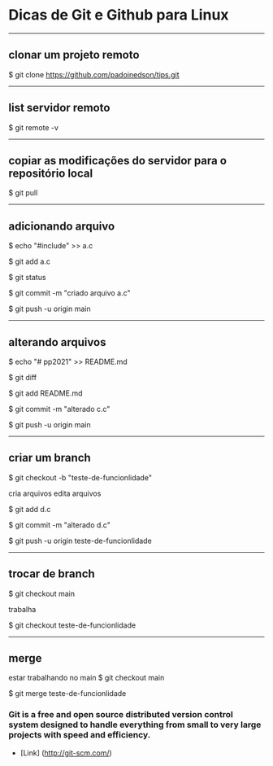 # Dicas de Git e Github para Linux




------------------------------------------------------------
## clonar um projeto remoto

$ git clone https://github.com/padoinedson/tips.git




------------------------------------------------------------
## list servidor remoto

$ git remote -v



------------------------------------------------------------
## copiar as modificações do servidor para o repositório local

$ git pull



------------------------------------------------------------
## adicionando arquivo
 
$ echo "#include" >> a.c

$ git add a.c 

$ git status

$ git commit -m "criado arquivo a.c"

$ git push -u origin main



------------------------------------------------------------
## alterando arquivos

 
$ echo "# pp2021" >> README.md

$ git diff

$ git add README.md 

$ git commit -m "alterado c.c"

$ git push -u origin main





------------------------------------------------------------
## criar um branch


$ git checkout -b "teste-de-funcionlidade"

cria arquivos
edita arquivos

$ git add d.c 

$ git commit -m "alterado d.c"

$ git push -u origin teste-de-funcionlidade


------------------------------------------------------------
## trocar de branch

$ git checkout main

trabalha

$ git checkout teste-de-funcionlidade



------------------------------------------------------------
## merge

estar trabalhando no main
$ git checkout main

$ git merge teste-de-funcionlidade



### Git is a free and open source distributed version control system designed to handle everything from small to very large projects with speed and efficiency.
* [Link] (http://git-scm.com/)